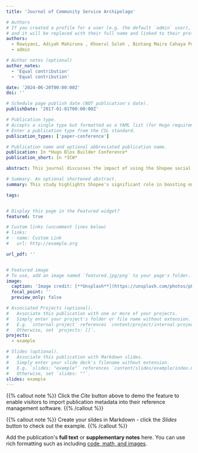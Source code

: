 ```yaml
---
title: 'Journal of Community Service Archipelago'

# Authors
# If you created a profile for a user (e.g. the default `admin` user), write the username (folder name) here
# and it will be replaced with their full name and linked to their profile.
authors:
  - Rowiyani, Adiyah Mahiruna , Khoerul Soleh , Bintang Maira Cahaya Putra 
  - admin

# Author notes (optional)
author_notes:
  - 'Equal contribution'
  - 'Equal contribution'

date: '2024-06-20T00:00:00Z'
doi: ''

# Schedule page publish date (NOT publication's date).
publishDate: '2017-01-01T00:00:00Z'

# Publication type.
# Accepts a single type but formatted as a YAML list (for Hugo requirements).
# Enter a publication type from the CSL standard.
publication_types: ['paper-conference']

# Publication name and optional abbreviated publication name.
publication: In *Hugo Blox Builder Conference*
publication_short: In *ICW*

abstract: This journal discusses the impact of using the Shopee social media platform on the income of online businesses in Amposari Village, Semarang. The study was conducted through training sessions involving Dasa Wisma women engaged in various sectors, such as agriculture and waste management, aiming to enhance their digital literacy and skills in optimizing businesses through Shopee. The findings reveal that participants were highly enthusiastic and cooperative, with 80% of them comprehending the materials presented. The training successfully improved the participants' ability to utilize social media for entrepreneurship and demonstrated that Shopee has a significant influence on increasing online business income. However, further research is needed to explore the most effective strategies for leveraging Shopee's features to maximize income.

# Summary. An optional shortened abstract.
summary: This study highlights Shopee's significant role in boosting online business income through training that enhances digital literacy and entrepreneurship among Dasa Wisma women in Amposari Village.

tags:


# Display this page in the Featured widget?
featured: true

# Custom links (uncomment lines below)
# links:
# - name: Custom Link
#   url: http://example.org

url_pdf: ''


# Featured image
# To use, add an image named `featured.jpg/png` to your page's folder.
image:
  caption: 'Image credit: [**Unsplash**](https://unsplash.com/photos/pLCdAaMFLTE)'
  focal_point: ''
  preview_only: false

# Associated Projects (optional).
#   Associate this publication with one or more of your projects.
#   Simply enter your project's folder or file name without extension.
#   E.g. `internal-project` references `content/project/internal-project/index.md`.
#   Otherwise, set `projects: []`.
projects:
  - example

# Slides (optional).
#   Associate this publication with Markdown slides.
#   Simply enter your slide deck's filename without extension.
#   E.g. `slides: "example"` references `content/slides/example/index.md`.
#   Otherwise, set `slides: ""`.
slides: example
---
```


{{% callout note %}}
Click the _Cite_ button above to demo the feature to enable visitors to import publication metadata into their reference management software.
{{% /callout %}}

{{% callout note %}}
Create your slides in Markdown - click the _Slides_ button to check out the example.
{{% /callout %}}

Add the publication's **full text** or **supplementary notes** here. You can use rich formatting such as including [code, math, and images](https://docs.hugoblox.com/content/writing-markdown-latex/).
